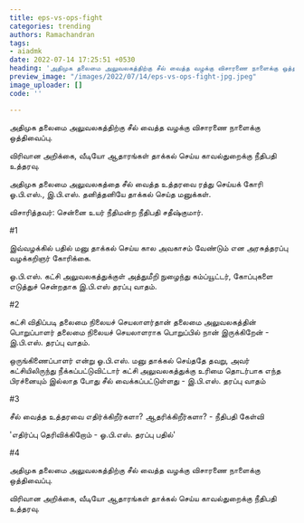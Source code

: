 ```yaml
---
title: eps-vs-ops-fight
categories: trending
authors: Ramachandran
tags:
- aiadmk
date: 2022-07-14 17:25:51 +0530
heading: 'அதிமுக தலைமை அலுவலகத்திற்கு சீல் வைத்த வழக்கு விசாரணை நாளைக்கு ஒத்திவைப்பு. '
preview_image: "/images/2022/07/14/eps-vs-ops-fight-jpg.jpeg"
image_uploader: []
code: ''

---
```

அதிமுக தலைமை அலுவலகத்திற்கு சீல் வைத்த வழக்கு விசாரணை நாளைக்கு ஒத்திவைப்பு.

விரிவான அறிக்கை, வீடியோ ஆதாரங்கள் தாக்கல் செய்ய காவல்துறைக்கு நீதிபதி உத்தரவு.

அதிமுக தலைமை அலுவலகத்தை சீல் வைத்த உத்தரவை ரத்து செய்யக் கோரி ஓ.பி.எஸ்., இ.பி.எஸ். தனித்தனியே தாக்கல் செய்த மனுக்கள்.

விசாரித்தவர்: சென்னை உயர் நீதிமன்ற நீதிபதி சதீஷ்குமார்.

\#1

இவ்வழக்கில் பதில் மனு தாக்கல் செய்ய கால அவகாசம் வேண்டும் என அரசுத்தரப்பு வழக்கறிஞர் கோரிக்கை.

ஓ.பி.எஸ். கட்சி அலுவலகத்துக்குள் அத்துமீறி நுழைந்து கம்ப்யூட்டர், கோப்புகளை எடுத்துச் சென்றதாக இ.பி.எஸ் தரப்பு வாதம்.

\#2

கட்சி விதிப்படி தலைமை நிலையச் செயலாளர்தான் தலைமை அலுவலகத்தின் பொறுப்பாளர் தலைமை நிலையச் செயலாளராக பொறுப்பில் நான் இருக்கிறேன் - இ.பி.எஸ். தரப்பு வாதம்.

ஒருங்கிணைப்பாளர் என்று ஓ.பி.எஸ். மனு தாக்கல் செய்ததே தவறு, அவர் கட்சியிலிருந்து நீக்கப்பட்டுவிட்டார் கட்சி அலுவலகத்துக்கு உரிமை தொடர்பாக எந்த பிரச்னையும் இல்லாத போது சீல் வைக்கப்பட்டுள்ளது - இ.பி.எஸ். தரப்பு வாதம்

\#3

சீல் வைத்த உத்தரவை எதிர்க்கிறீர்களா? ஆதரிக்கிறீர்களா? - நீதிபதி கேள்வி

'எதிர்ப்பு தெரிவிக்கிறோம் - ஓ.பி.எஸ். தரப்பு பதில்'

\#4

அதிமுக தலைமை அலுவலகத்திற்கு சீல் வைத்த வழக்கு விசாரணை நாளைக்கு ஒத்திவைப்பு.

விரிவான அறிக்கை, வீடியோ ஆதாரங்கள் தாக்கல் செய்ய காவல்துறைக்கு நீதிபதி உத்தரவு.
